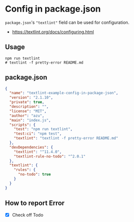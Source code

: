 # Config in package.json

`package.json`'s `"textlint"` field can be used for configuration.

- https://textlint.org/docs/configuring.html

## Usage

    npm run textlint
    # textlint -f pretty-error README.md


## package.json

```json
{
  "name": "textlint-example-config-in-package-json",
  "version": "2.1.10",
  "private": true,
  "description": "",
  "license": "MIT",
  "author": "azu",
  "main": "index.js",
  "scripts": {
    "test": "npm run textlint",
    "test:ci": "npm test",
    "textlint": "textlint -f pretty-error README.md"
  },
  "devDependencies": {
    "textlint": "^11.4.0",
    "textlint-rule-no-todo": "^2.0.1"
  },
  "textlint": {
    "rules": {
      "no-todo": true
    }
  }
}
```

## How to report Error

- [x] Check off Todo
